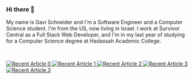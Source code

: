### Hi there 👋

My name is Gavi Schneider and I'm a Software Engineer and a Computer Science student. I'm from the US, now living in Israel. I work at Survivor Central as a Full Stack Web Developer, and I'm in my last year of studying for a Computer Science degree at Hadassah Academic College.

<br>

<a target="_blank" href="https://github-readme-medium-recent-article.vercel.app/medium/@gavischneider/0"><img src="https://github-readme-medium-recent-article.vercel.app/medium/@gavischneider/0" alt="Recent Article 0">
<a target="_blank" href="https://github-readme-medium-recent-article.vercel.app/medium/@gavischneider/1"><img src="https://github-readme-medium-recent-article.vercel.app/medium/@gavischneider/1" alt="Recent Article 1">
<a target="_blank" href="https://github-readme-medium-recent-article.vercel.app/medium/@gavischneider/2"><img src="https://github-readme-medium-recent-article.vercel.app/medium/@gavischneider/2" alt="Recent Article 2">
<a target="_blank" href="https://github-readme-medium-recent-article.vercel.app/medium/@gavischneider/3"><img src="https://github-readme-medium-recent-article.vercel.app/medium/@gavischneider/3" alt="Recent Article 3">
<a target="_blank" href="https://github-readme-medium-recent-article.vercel.app/medium/@gavischneider/3"><img src="https://github-readme-medium-recent-article.vercel.app/medium/@gavischneider/3" alt="Recent Article 3">
